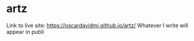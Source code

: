 # artz

Link to live site: https://oscardavidmi.github.io/artz/
Whatever I write will appear in publi
